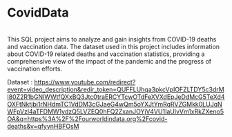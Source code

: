 # CovidData
<br>
This SQL project aims to analyze and gain insights from COVID-19 deaths and vaccination data. The dataset used in this project includes information about COVID-19 related deaths and vaccination statistics, providing a comprehensive view of the impact of the pandemic and the progress of vaccination efforts.

Dataset : https://www.youtube.com/redirect?event=video_description&redir_token=QUFFLUhqa3pkcVpIOFZLTDY5c3drMl80Z2R1bGNlWWtfQXxBQ3Jtc0traERCYTcwOTdFeXVXdEpJeDdMcG5TeXd4OXFtNktjbi1rNHdmTC1VdDM3cGJaeG4wQm5oYXJtYmRqRVZGMkk0LUJqNWFpVzl4aTFDMW1ydzQ5LVZEQ0hFQ2ZxanJOYjV4VU1IaUlvVm1xRkZXeno5OA&q=https%3A%2F%2Fourworldindata.org%2Fcovid-deaths&v=qfyynHBFOsM
